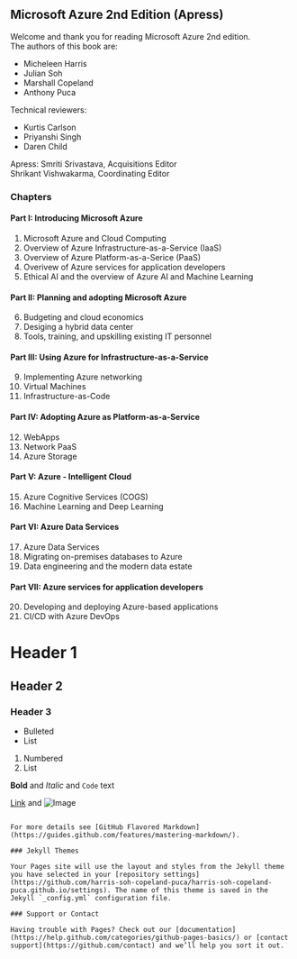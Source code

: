 ## Microsoft Azure 2nd Edition (Apress)

Welcome and thank you for reading Microsoft Azure 2nd edition.  
The authors of this book are:
* Micheleen Harris
* Julian Soh
* Marshall Copeland
* Anthony Puca

Technical reviewers:
* Kurtis Carlson
* Priyanshi Singh
* Daren Child

Apress:
Smriti Srivastava, Acquisitions Editor  
Shrikant Vishwakarma, Coordinating Editor

### Chapters
#### Part I: Introducing Microsoft Azure  
1. Microsoft Azure and Cloud Computing
2. Overview of Azure Infrastructure-as-a-Service (IaaS)
3. Overview of Azure Platform-as-a-Serice (PaaS)
4. Overivew of Azure services for application developers
5. Ethical AI and the overview of Azure AI and Machine Learning

#### Part II: Planning and adopting Microsoft Azure
6. Budgeting and cloud economics
7. Desiging a hybrid data center
8. Tools, training, and upskilling existing IT personnel

#### Part III: Using Azure for Infrastructure-as-a-Service
9. Implementing Azure networking
10. Virtual Machines
11. Infrastructure-as-Code

#### Part IV: Adopting Azure as Platform-as-a-Service
12. WebApps
13. Network PaaS
14. Azure Storage

#### Part V: Azure - Intelligent Cloud
15. Azure Cognitive Services (COGS)
16. Machine Learning and Deep Learning

#### Part VI: Azure Data Services
17. Azure Data Services
18. Migrating on-premises databases to Azure
19. Data engineering and the modern data estate

#### Part VII: Azure services for application developers
20. Developing and deploying Azure-based applications
21. CI/CD with Azure DevOps

# Header 1
## Header 2
### Header 3

- Bulleted
- List

1. Numbered
2. List

**Bold** and _Italic_ and `Code` text

[Link](url) and ![Image](src)
```

For more details see [GitHub Flavored Markdown](https://guides.github.com/features/mastering-markdown/).

### Jekyll Themes

Your Pages site will use the layout and styles from the Jekyll theme you have selected in your [repository settings](https://github.com/harris-soh-copeland-puca/harris-soh-copeland-puca.github.io/settings). The name of this theme is saved in the Jekyll `_config.yml` configuration file.

### Support or Contact

Having trouble with Pages? Check out our [documentation](https://help.github.com/categories/github-pages-basics/) or [contact support](https://github.com/contact) and we’ll help you sort it out.
